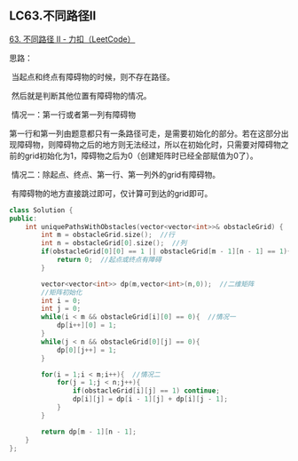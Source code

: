 ## LC63.不同路径Ⅱ

[63. 不同路径 II - 力扣（LeetCode）](https://leetcode.cn/problems/unique-paths-ii/)



思路：

​		当起点和终点有障碍物的时候，则不存在路径。

​		然后就是判断其他位置有障碍物的情况。

​		情况一：第一行或者第一列有障碍物

​						第一行和第一列由题意都只有一条路径可走，是需要初始化的部分。若在这部分出现障碍物，则障碍物之后的地方则无法经过，所以在初始化时，只需要对障碍物之前的grid初始化为1，障碍物之后为0（创建矩阵时已经全部赋值为0了）。

​		情况二：除起点、终点、第一行、第一列外的grid有障碍物。

​						有障碍物的地方直接跳过即可，仅计算可到达的grid即可。

```c++
class Solution {
public:
    int uniquePathsWithObstacles(vector<vector<int>>& obstacleGrid) {
        int m = obstacleGrid.size();  //行
        int n = obstacleGrid[0].size();  //列
        if(obstacleGrid[0][0] == 1 || obstacleGrid[m - 1][n - 1] == 1){
            return 0;  //起点或终点有障碍
        }

        vector<vector<int>> dp(m,vector<int>(n,0));  //二维矩阵
        //矩阵初始化
        int i = 0;
        int j = 0;
        while(i < m && obstacleGrid[i][0] == 0){  //情况一
            dp[i++][0] = 1;
        }
        while(j < n && obstacleGrid[0][j] == 0){
            dp[0][j++] = 1;
        }

        for(i = 1;i < m;i++){  //情况二
            for(j = 1;j < n;j++){
                if(obstacleGrid[i][j] == 1) continue;
                dp[i][j] = dp[i - 1][j] + dp[i][j - 1];
            }
        }

        return dp[m - 1][n - 1];
    }
};
```

